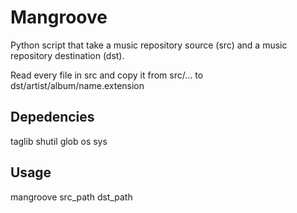 # Mangroove

Python script that take a music repository source (src) and a music repository destination (dst).

Read every file in src and copy it from src/... to dst/artist/album/name.extension

## Depedencies 
taglib 
shutil
glob
os
sys

## Usage
mangroove src_path dst_path
